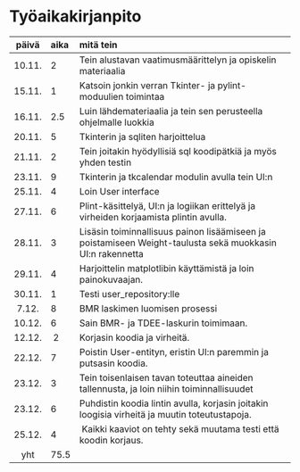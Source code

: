 # Työaikakirjanpito 

| päivä  | aika | mitä tein |
| :----: |:-----|:------|
| 10.11. | 2    | Tein alustavan vaatimusmäärittelyn ja opiskelin materiaalia
| 15.11. | 1    | Katsoin jonkin verran Tkinter- ja pylint-moduulien toimintaa
| 16.11. | 2.5  | Luin lähdemateriaalia ja tein sen perusteella ohjelmalle luokkia
| 20.11. | 5    | Tkinterin ja sqliten harjoittelua
| 21.11. | 2    | Tein joitakin hyödyllisiä sql koodipätkiä ja myös yhden testin
| 23.11. | 9    | Tkinterin ja tkcalendar modulin avulla tein UI:n
| 25.11. | 4    | Loin User interface
| 27.11. | 6    | Plint-käsittelyä, UI:n ja logiikan erittelyä ja virheiden korjaamista plintin avulla.
| 28.11. | 3    | Lisäsin toiminnallisuus painon lisäämiseen ja poistamiseen Weight-taulusta sekä muokkasin UI:n rakennetta
| 29.11. | 4    | Harjoittelin matplotlibin käyttämistä ja loin painokuvaajan. 
| 30.11. | 1    | Testi user_repository:lle
| 7.12.  | 8    | BMR laskimen luomisen prosessi
| 10.12. | 6    | Sain BMR- ja TDEE-laskurin toimimaan.
| 12.12. | 2    | Korjasin koodia ja virheitä. 
| 22.12. | 7    | Poistin User-entityn, eristin UI:n paremmin ja putsasin koodia.
| 23.12. | 3    | Tein toisenlaisen tavan toteuttaa aineiden tallennusta, ja loin niihin toiminnallisuudet
| 23.12. | 6    | Puhdistin koodia lintin avulla, korjasin joitakin loogisia virheitä ja muutin toteutustapoja.
| 25.12. | 4    | Kaikki kaaviot on tehty sekä muutama testi että koodin korjaus.
| yht    | 75.5
